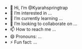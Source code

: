 - 👋 Hi, I’m @Kyarahspringtrap
- 👀 I’m interested in ...
- 🌱 I’m currently learning ...
- 💞️ I’m looking to collaborate on ...
- 📫 How to reach me ...
- 😄 Pronouns: ...
- ⚡ Fun fact: ...

<!---
Kyarahspringtrap/Kyarahspringtrap is a ✨ special ✨ repository because its `README.md` (this file) appears on your GitHub profile.
You can click the Preview link to take a look at your changes.
--->
